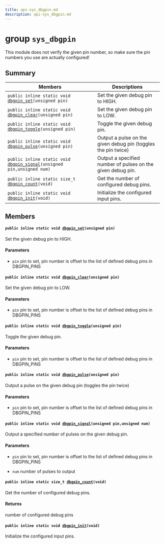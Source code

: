 ```yaml
---
title: api-sys_dbgpin.md
description: api-sys_dbgpin.md
---
```

# group `sys_dbgpin` 

This module does not verify the given pin number, so make sure the pin numbers you use are actually configured!

## Summary

 Members                        | Descriptions                                
--------------------------------|---------------------------------------------
`public inline static void `[`dbgpin_set`](#group__sys__dbgpin_1gab00d77c64adddd1f892fc06d7d821d6a)`(unsigned pin)`            | Set the given debug pin to HIGH.
`public inline static void `[`dbgpin_clear`](#group__sys__dbgpin_1gad09160a58520961da6890fb9e7d3a57e)`(unsigned pin)`            | Set the given debug pin to LOW.
`public inline static void `[`dbgpin_toggle`](#group__sys__dbgpin_1gabec06299acf89410f6eff7b9279e98cd)`(unsigned pin)`            | Toggle the given debug pin.
`public inline static void `[`dbgpin_pulse`](#group__sys__dbgpin_1gaf48be959c4c1ac8bcbe462b4615f82a5)`(unsigned pin)`            | Output a pulse on the given debug pin (toggles the pin twice)
`public inline static void `[`dbgpin_signal`](#group__sys__dbgpin_1ga488f9f4ca94e015e53865e49ea5ca8cf)`(unsigned pin,unsigned num)`            | Output a specified number of pulses on the given debug pin.
`public inline static size_t `[`dbgpin_count`](#group__sys__dbgpin_1ga7f623ac53492b9f9d3bf9ecc73cc38c1)`(void)`            | Get the number of configured debug pins.
`public inline static void `[`dbgpin_init`](#group__sys__dbgpin_1ga26f87c0ee9f3155e0f44e2e6b26d4e66)`(void)`            | Initialize the configured input pins.

## Members

#### `public inline static void `[`dbgpin_set`](#group__sys__dbgpin_1gab00d77c64adddd1f892fc06d7d821d6a)`(unsigned pin)` 

Set the given debug pin to HIGH.

#### Parameters
* `pin` pin to set, pin number is offset to the list of defined debug pins in DBGPIN_PINS

#### `public inline static void `[`dbgpin_clear`](#group__sys__dbgpin_1gad09160a58520961da6890fb9e7d3a57e)`(unsigned pin)` 

Set the given debug pin to LOW.

#### Parameters
* `pin` pin to set, pin number is offset to the list of defined debug pins in DBGPIN_PINS

#### `public inline static void `[`dbgpin_toggle`](#group__sys__dbgpin_1gabec06299acf89410f6eff7b9279e98cd)`(unsigned pin)` 

Toggle the given debug pin.

#### Parameters
* `pin` pin to set, pin number is offset to the list of defined debug pins in DBGPIN_PINS

#### `public inline static void `[`dbgpin_pulse`](#group__sys__dbgpin_1gaf48be959c4c1ac8bcbe462b4615f82a5)`(unsigned pin)` 

Output a pulse on the given debug pin (toggles the pin twice)

#### Parameters
* `pin` pin to set, pin number is offset to the list of defined debug pins in DBGPIN_PINS

#### `public inline static void `[`dbgpin_signal`](#group__sys__dbgpin_1ga488f9f4ca94e015e53865e49ea5ca8cf)`(unsigned pin,unsigned num)` 

Output a specified number of pulses on the given debug pin.

#### Parameters
* `pin` pin to set, pin number is offset to the list of defined debug pins in DBGPIN_PINS 

* `num` number of pulses to output

#### `public inline static size_t `[`dbgpin_count`](#group__sys__dbgpin_1ga7f623ac53492b9f9d3bf9ecc73cc38c1)`(void)` 

Get the number of configured debug pins.

#### Returns
number of configured debug pins

#### `public inline static void `[`dbgpin_init`](#group__sys__dbgpin_1ga26f87c0ee9f3155e0f44e2e6b26d4e66)`(void)` 

Initialize the configured input pins.

